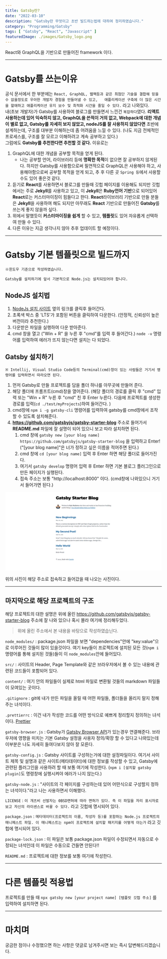 ```yaml
---
title: Gatsby란?
date: "2022-03-10"
description: "Gatsby란 무엇이고 초반 빌드하는법에 대하여 정리하였습니다."
category: "Programming/Gatsby"
tags: [ "Gatsby", "React", "Javascript" ]
featuredImage: ./images/Gatsby_logo.png
---
```


React와 GraphQL을 기반으로 만들어진 framework 이다.

---

# Gatsby를 쓰는이유

공식 문서에서 한 부분에는 `React, GraphQL, 웹팩등과 같은 최첨단 기술을 결합해 믿을 수 없을정도로 우아한 개발자 경험을 만들어낼 수 있고,  
애플리케이션 구축에 더 많은 시간을 할애하고 애플리케이션 유지 보수 및 최적화 시간을 줄일 수 있다.` 라고 나와있다.  
내(초보 개발자)가 Gatsby를 사용하여 블로그를 만들면서 느낀건 `복잡하다`였다. **리액트 사용하는데 있어 익숙하지 않고,
GraphQL을 쓴적이 거의 없고, Webpack에 대한 개념이 별로 없고, Gatsby를 자세히 보지 않았고, nodeJS를 잘 사용하지 않았다면**
초반에 설계하는데, 구조를 대부분 이해하는데 좀 어려움을 느낄 수 있다. (나도 지금 전체적인 프로세스를, 구조를 잘 모르고 이해하려고 계속 공부하고 있다.)  
그럼에도 **Gatsby를 추천한다면 추천할 것 같다.** 이유로는 
1. GraphQL에 대한 개념을 공부할 목적을 얻게 된다.
   - 나는 공부할 언어, 라이브러리 등에 **명확한 목적**이 없으면 잘 공부하지 않게된다. 하지만 Gatsby를 사용함으로써 필연적으로 GraphQL은 사용해야 하고, 사용해야함으로써 공부할 목적을 얻게 되고, 추 후 다른 곳 `Spring 등`에서 사용할 수도 있어 좋은것 같다.
2. 듣기로 **React**를 사용하면서 블로그를 만들때 깃헙 페이지를 이용해도 되지만 깃헙에서는 주로 **Jekyll**를 사용하고 있고, 이 **Jekyll**은 **Ruby언어 기반**으로 되어있어 **React**로는 커스터마이징이 힘들다고 한다. **React**라이브러리 기반으로 만들 분들은 **Jekyll**을 사용하여 해도 되지만 아무래도 **React** 기반으로 만들어진 **Gatsby**를 쓰는게 좋지 않을까 싶다.
3. 위에서 말했듯이 **커스터마이징을 쉽게** 할 수 있고, **템플릿**도 있어 자유롭게 선택하여 만들 수 있다.
4. 다른 이유는 지금 생각나지 않아 추후 업데이트 할 예정이다.

---

# Gatsby 기본 템플릿으로 빌드까지

`※윈도우 기준으로 작성하였습니다.`   
  
`Gatsby를 설치하기에 앞서 기본적으로 Node.js는 설치되있어야 합니다.`
## NodeJS 설치법

1. [NodeJs 설치 사이트](https://nodejs.org/ko/) 옆의 링크를 클릭후 들어간다.
2. 초록색 박스 중 'LTS'가 포함된 버튼을 클릭하여 다운한다. (안정적, 신뢰성이 높은 버전이라 추천한다.)
3. 다운받은 파일을 실행하여 다운 받아준다.
4. cmd 창을 열고 ("Win + R" 을 누른 후 "cmd"를 입력 후 들어간다.) `node -v` 명령어를 입력하여 에러가 뜨지 않는다면 설치는 다 되었다.

## Gatsby 설치하기

`※ Intellij, Visual Studio Code등의 Terminal(cmd)창이 있는 사람들은 거기서 명령어를 입력하면서 따라오면 된다.`

1. 먼저 Gatsby로 만들 프로젝트를 담을 폴더 하나를 아무곳에 만들어 준다.
2. 해당 폴더에 프롬프트(cmd)창을 열어준다. (해당 폴더의 경로를 클릭 후 "cmd" 입력 또는 "Win + R" 누른 후 "cmd" 친 후 Enter 누른다. 다음에 프로젝트를 생성한 경로를 입력(`cd ./test/myProjects`)하여 들어간다. )
3. cmd창에 `npm i -g gatsby-cli` 명령어를 입력하여 gatsby를 cmd창에서 조작할 수 있도록 설치해준다.
4. **https://github.com/gatsbyjs/gatsby-starter-blog** 주소로 들어가서 **README.md** 파일에 잘 설명이 되어 있으니 보고 따라 설치하면 된다.
   1. cmd 창에 `gatsby new [your blog name] https://github.com/gatsbyjs/gatsby-starter-blog` 을 입력하고 Enter! ("[your blog name]"은 너가 정하고 싶은 이름을 적어주면 된다.)
   2. cmd 창에 `cd [your blog name]` 입력 후 Enter 하면 해당 폴더로 들어가진다.
   3. 여기서 `gatsby develop` 명령어 입력 후 Enter 하면 기본 블로그 플러그인으로 만든 페이지가 실행된다.
   4. 접속 주소는 보통 "http://localhost:8000" 이다. (cmd창에 나와있으니 거기서 들어가면 된다.)

![Basic Page Index page](./images/completeBasicBlog.png)

위의 사진이 해당 주소로 접속하고 들어갔을 때 나오는 사진이다.

---

## 마지막으로 해당 프로젝트의 구조

해당 프로젝트의 대한 설명은 위에 올린 https://github.com/gatsbyjs/gatsby-starter-blog 주소에 잘 나와 있으나 혹시 몰라 여기에 정리해두었다.  

> 위에 올린 주소에서 본 내용을 바탕으로 작성하였습닌다. 

`node_modules/` : package.json 파일을 보면 "dependencies"안에 "key:value"으로 이루어진 것들이 많이 있을것이다. 여기 key들이 프로젝트에 설치된 모든 것(`npm i` 명령어를 통해 설치된 것들)들이 이 `node_modules`안에 들어있다.   
  
`src/` : 사이트의 Header, Page Template와 같은 브라우저에서 볼 수 있는 내용에 관련된 코드들이 포함되어 있다.  
  
`content/` : 여기 안의 파일들이 실제로 html 파일로 변환될 것들의 markdown 파일들이 모여있는 곳이다.  
  
`.gitignore` : git에 내가 만든 파일을 올릴 때 어떤 파일들, 폴더들을 올리지 말지 정해주는 녀석이다.  
  
`.prettierrc` : 이건 내가 작성한 코드를 어떤 방식으로 예쁘게 정리할지 정의하는 녀석이다. [Prettier](https://prettier.io/)  
  
`gatsby-browser.js` : Gatsby가 [Gatsby Browser API](https://www.gatsbyjs.com/docs/reference/config-files/gatsby-browser/)가 있는경우 연결해준다. 브라우저에 영향을 미치는 기본 Gatsby 설정을 사용자 정의/확장 할 수 있다고 나와있는데 이부분은 나도 자세히 들여다보지 않아 잘 모른다.  
  
`gatsby-config.js` : Gatsby 사이트를 구성하는거에 대한 설정파일이다. 여기서 사이트 제목 및 설명과 같은 사이트(메타데이터)에 대한 정보를 작성할 수 있고, Gatsby에 관련된 플러그인을 사용하려 할 때 보통 여기에 작성한다. (`npm i [설치할 gatsby plugin]`도 명령창에 실행시켜야 에러가 나지 않는다.)  
  
`gatsby-node.js` : "사이트의 각 페이지를 구성하는데 있어 어떤식으로 구성할지 정하는 녀석이다."라고 나는 사용하면서 이해했다.
  
`LICENSE` : `이 개츠비 선발자는 0BSD면허에 따라 면허가 있다. 즉 이 파일을 자리 표시자로 보고 자신의 라이센스로 바꿀 수 있다.` 라고 깃헙에 명시되어 있다.
  
`package.json` : `메타데이터(프로젝트의 이름, 작성자 등)를 포함하는 Node.js 프로젝트의 매니페스트 파일. 이 매니페스트는 npm이 프로젝트에 설치할 패키지를 어떻게 아는가` 라고 깃헙에 명시되어 있다.
  
`package-lock.json` : 이 파일은 보통 package.json 파일이 수정되면서 자동으로 수정되는 녀석인데 이 파일은 수동으로 건들면 안된다!!
  
`README.md` : 프로젝트에 대한 정보를 보통 여기에 작성한다.

---

# 다른 템플릿 적용법

프로젝트를 만들 때 `npx gatsby new [your project name] [템플릿 깃헙 주소]` 를 입력하여 설치하면 된다.

---

# 마치며

궁금한 점이나 수정했으면 하는 사항은 댓글로 남겨주시면 보는 즉시 답변해드리겠습니다.






